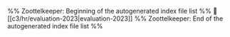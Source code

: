 %% Zoottelkeeper: Beginning of the autogenerated index file list  %%
📄 [[c3/hr/evaluation-2023|evaluation-2023]]
%% Zoottelkeeper: End of the autogenerated index file list  %%
